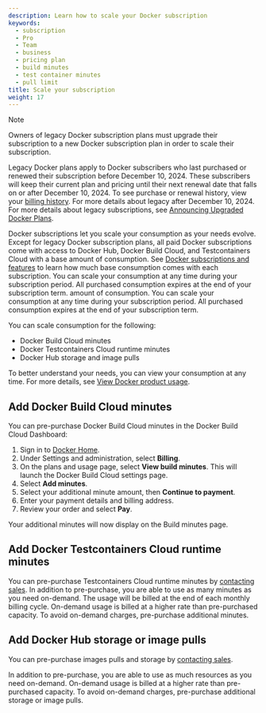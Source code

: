 ```yaml
---
description: Learn how to scale your Docker subscription
keywords:
  - subscription
  - Pro
  - Team
  - business
  - pricing plan
  - build minutes
  - test container minutes
  - pull limit
title: Scale your subscription
weight: 17
---
```


> [!NOTE]
>
> Owners of legacy Docker subscription plans must upgrade their subscription to a new
> Docker subscription plan in order to scale their subscription.
>
> Legacy Docker plans apply to Docker subscribers who last purchased or renewed
> their subscription before December 10, 2024. These subscribers will keep
> their current plan and pricing until their next renewal date that falls on or
> after December 10, 2024. To see purchase or renewal history, view your
> [billing history](../billing/history.md). For more details about legacy
> after December 10, 2024. For more details about legacy
> subscriptions, see [Announcing Upgraded Docker
> Plans](https://www.docker.com/blog/november-2024-updated-plans-announcement/).

Docker subscriptions let you scale your consumption as your needs evolve. Except
for legacy Docker subscription plans, all paid Docker subscriptions come with
access to Docker Hub, Docker Build Cloud, and Testcontainers Cloud with a base
amount of consumption. See [Docker subscriptions and features](./details.md) to
learn how much base consumption comes with each subscription. You can scale your
consumption at any time during your subscription period. All purchased
consumption expires at the end of your subscription term.
amount of consumption. You can scale your consumption at any time during your subscription period. All purchased consumption expires at the end of your subscription term.

You can scale consumption for the following:

- Docker Build Cloud minutes
- Docker Testcontainers Cloud runtime minutes
- Docker Hub storage and image pulls

To better understand your needs, you can view your consumption at any time. For
more details, see [View Docker product
usage](../admin/organization/manage-products.md#view-docker-product-usage).

## Add Docker Build Cloud minutes

You can pre-purchase Docker Build Cloud minutes in the Docker Build Cloud Dashboard:

1. Sign in to [Docker Home](https://app.docker.com/).
2. Under Settings and administration, select **Billing**.
3. On the plans and usage page, select **View build minutes**.
   This will launch the Docker Build Cloud settings page.
4. Select **Add minutes**.
5. Select your additional minute amount, then **Continue to payment**.
6. Enter your payment details and billing address.
7. Review your order and select **Pay**.

Your additional minutes will now display on the Build minutes page.

## Add Docker Testcontainers Cloud runtime minutes

You can pre-purchase Testcontainers Cloud runtime minutes by [contacting
sales](https://www.docker.com/pricing/contact-sales/). In addition to
pre-purchase, you are able to use as many minutes as you need on-demand. The
usage will be billed at the end of each monthly billing cycle. On-demand usage
is billed at a higher rate than pre-purchased capacity. To avoid on-demand
charges, pre-purchase additional minutes.

## Add Docker Hub storage or image pulls

<Include file="hub-limits.md" />

You can pre-purchase images pulls and storage by [contacting
sales](https://www.docker.com/pricing/contact-sales/).

In addition to pre-purchase, you are able to use as much resources as you need
on-demand. On-demand usage is billed at a higher rate than pre-purchased
capacity. To avoid on-demand charges, pre-purchase additional storage or image
pulls.

